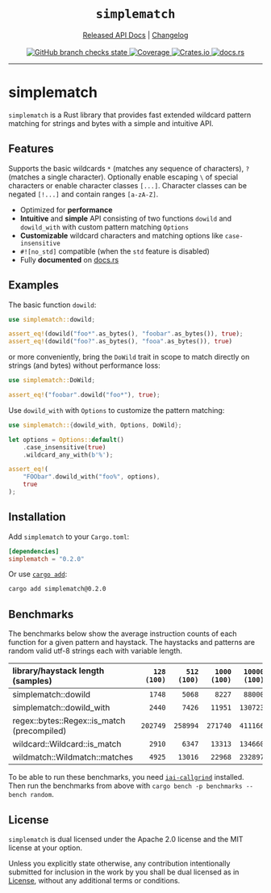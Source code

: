 <!-- spell-checker: ignore fixt binstall libtest eprintln usize Gjengset println combinators -->
<!-- spell-checker: ignore fooa -->
<!-- markdownlint-disable MD041 MD033 -->

<h1 align="center"><code>simplematch</code></h1>

<div align="center">
    <a href="https://docs.rs/crate/simplematch/">Released API Docs</a>
    |
    <a href="https://github.com/gamma0987/simplematch/blob/main/CHANGELOG.md">Changelog</a>
</div>
<br>
<div align="center">
    <a href="https://github.com/gamma0987/simplematch/actions/workflows/cicd.yml">
        <img
        src="https://github.com/gamma0987/simplematch/actions/workflows/cicd.yml/badge.svg"
        alt="GitHub branch checks state"/>
    </a>
    <a href="https://codecov.io/gh/gamma0987/simplematch" >
         <img
         src="https://codecov.io/gh/gamma0987/simplematch/graph/badge.svg?token=GHG1BMO029"
         alt="Coverage"/>
     </a>
    <a href="https://crates.io/crates/simplematch">
        <img src="https://img.shields.io/crates/v/simplematch.svg" alt="Crates.io"/>
    </a>
    <a href="https://docs.rs/simplematch/">
        <img src="https://docs.rs/simplematch/badge.svg" alt="docs.rs"/>
    </a>
</div>
<hr>

# simplematch

`simplematch` is a Rust library that provides fast extended wildcard pattern
matching for strings and bytes with a simple and intuitive API.

## Features

Supports the basic wildcards `*` (matches any sequence of characters), `?`
(matches a single character). Optionally enable escaping `\` of special
characters or enable character classes `[...]`. Character classes can be negated
`[!...]` and contain ranges `[a-zA-Z]`.

* Optimized for **performance**
* **Intuitive** and **simple** API consisting of two functions `dowild` and
  `dowild_with` with custom pattern matching `Options`
* **Customizable** wildcard characters and matching options like
  `case-insensitive`
* `#![no_std]` compatible (when the `std` feature is disabled)
* Fully **documented** on [docs.rs](https://docs.rs/simplematch)

## Examples

The basic function `dowild`:

```rust
use simplematch::dowild;

assert_eq!(dowild("foo*".as_bytes(), "foobar".as_bytes()), true);
assert_eq!(dowild("foo?".as_bytes(), "fooa".as_bytes()), true)
```

or more conveniently, bring the `DoWild` trait in scope to match directly
on strings (and bytes) without performance loss:

```rust
use simplematch::DoWild;

assert_eq!("foobar".dowild("foo*"), true);
```

Use `dowild_with` with `Options` to customize the pattern matching:

```rust
use simplematch::{dowild_with, Options, DoWild};

let options = Options::default()
    .case_insensitive(true)
    .wildcard_any_with(b'%');

assert_eq!(
    "FOObar".dowild_with("foo%", options),
    true
);
```

## Installation

Add `simplematch` to your `Cargo.toml`:

```toml
[dependencies]
simplematch = "0.2.0"
```

Or use [`cargo add`](https://github.com/killercup/cargo-edit):

```bash
cargo add simplematch@0.2.0
```

## Benchmarks

The benchmarks below show the average instruction counts of each function for a
given pattern and haystack. The haystacks and patterns are random valid utf-8
strings each with variable length.

| library/haystack length<br>(samples)           | `128`<br>`(100)` | `512`<br>`(100)` | `1000`<br>`(100)` | `10000`<br>`(100)` | `50000`<br>`(100)` | `100000`<br>`(100)` |
| :--------------------------------------------- | ---------------: | ---------------: | ----------------: | -----------------: | -----------------: | ------------------: |
| simplematch::dowild                            |           `1748` |           `5068` |            `8227` |            `88000` |           `420132` |            `781949` |
| simplematch::dowild_with                       |           `2440` |           `7426` |           `11951` |           `130723` |           `635673` |           `1173179` |
| regex::bytes::Regex::is_match<br>(precompiled) |         `202749` |         `258994` |          `271740` |           `411166` |           `748247` |           `1066587` |
| wildcard::Wildcard::is_match                   |           `2910` |           `6347` |           `13313` |           `134660` |           `530098` |           `1053973` |
| wildmatch::Wildmatch::matches                  |           `4925` |          `13016` |           `22968` |           `232897` |          `1105721` |           `2122124` |

To be able to run these benchmarks, you need
[`iai-callgrind`](https://crates.io/crates/iai-callgrind) installed. Then run
the benchmarks from above with `cargo bench -p benchmarks --bench random`.

## License

`simplematch` is dual licensed under the Apache 2.0 license and the MIT license
at your option.

Unless you explicitly state otherwise, any contribution intentionally submitted
for inclusion in the work by you shall be dual licensed as in
[License](#license), without any additional terms or conditions.
